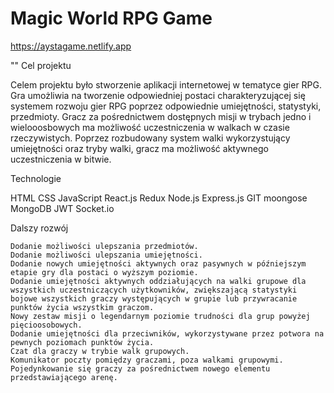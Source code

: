 <p style="text-align:center;">

  #  Magic World RPG Game
  
  https://aystagame.netlify.app
    
  "" Cel projektu
  
  Celem projektu było stworzenie aplikacji internetowej w tematyce gier RPG. Gra umożliwia na tworzenie odpowiedniej postaci charakteryzującej się systemem rozwoju gier RPG poprzez odpowiednie umiejętności, statystyki, przedmioty. Gracz za pośrednictwem dostępnych misji w trybach jedno i wielooosbowych ma możliwość uczestniczenia w walkach w czasie rzeczywistych. Poprzez rozbudowany system walki wykorzystujący umiejętności oraz tryby walki, gracz ma możliwość aktywnego uczestniczenia w bitwie.
  
  
  
  
  
  
  
  
  Technologie
  
  HTML
  CSS
  JavaScript
  React.js
  Redux
  Node.js
  Express.js
  GIT
  moongose
  MongoDB
  JWT
  Socket.io
  
  
  Dalszy rozwój
  
	Dodanie możliwości ulepszania przedmiotów.
	Dodanie możliwości ulepszania umiejętności.
	Dodanie nowych umiejętności aktywnych oraz pasywnych w późniejszym etapie gry dla postaci o wyższym poziomie.
	Dodanie umiejętności aktywnych oddziałujących na walki grupowe dla wszystkich uczestniczących użytkowników, zwiększającą statystyki bojowe wszystkich graczy występujących w grupie lub przywracanie punktów życia wszystkim graczom.
	Nowy zestaw misji o legendarnym poziomie trudności dla grup powyżej pięcioosobowych.
	Dodanie umiejętności dla przeciwników, wykorzystywane przez potwora na pewnych poziomach punktów życia.
	Czat dla graczy w trybie walk grupowych.
	Komunikator poczty pomiędzy graczami, poza walkami grupowymi.
	Pojedynkowanie się graczy za pośrednictwem nowego elementu przedstawiającego arenę.

 
</p>
